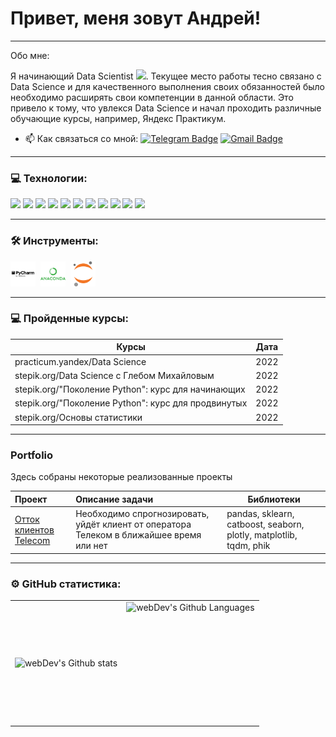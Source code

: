 # Привет, меня зовут Андрей!

--- 

Обо мне:

Я начинающий Data Scientist   <img src="https://media.giphy.com/media/fkZukR450RQ1qnGaq9/giphy.gif" width="30px">. Текущее место работы тесно связано с Data Science и для качественного выполнения своих обязанностей было необходимо расширять свои компетенции в данной области. Это привело к тому, что увлекся Data Science и начал проходить различные обучающие курсы, например, Яндекс Практикум.

- :mailbox: Как связаться со мной: [![Telegram Badge](https://img.shields.io/badge/-agavrilovv-blue?style=flat&logo=Telegram&logoColor=white)](https://t.me/agavrilovv) [![Gmail Badge](https://img.shields.io/badge/-Gmail-red?style=flat&logo=Gmail&logoColor=white)](mailto:gavrilovandrey555@gmail.com)

---


### 💻 Технологии:

<div>
  <img src="https://img.shields.io/badge/Machine Learning-4682B4?style=for-the-badge&logo=&logoColor="/>
  <img src="https://img.shields.io/badge/Data Science-4682B4?style=for-the-badge&logo=&logoColor="/>
  <img src="https://img.shields.io/badge/Data Analysis-4682B4?style=for-the-badge&logo=&logoColor="/>
  <img src="https://img.shields.io/badge/Python-4682B4?style=for-the-badge&logo=Python&logoColor=FFFF00"/>
  <img src="https://img.shields.io/badge/Numpy-4682B4?style=for-the-badge&logo=NumPy&logoColor=FFFF00"/>
  <img src="https://img.shields.io/badge/Pandas-4682B4?style=for-the-badge&logo=pandas&logoColor=FFFFFF"/>
  <img src="https://img.shields.io/badge/Scikit–learn-4682B4?style=for-the-badge&logo=scikit-learn&logoColor=FFA500"/>
  <img src="https://img.shields.io/badge/SQL-4682B4?style=for-the-badge&logo=&logoColor="/>
  <img src="https://img.shields.io/badge/Git-4682B4?style=for-the-badge&logo=Git&logoColor=FF8C00"/>
  <img src="https://img.shields.io/badge/Keras-4682B4?style=for-the-badge&logo=Keras&logoColor=FA8072"/>
  <img src="https://img.shields.io/badge/Математическая статистика-4682B4?style=for-the-badge&logo=&logoColor="/>
</div>

---

### 🛠 Инструменты:

<div>
  <img src="https://github.com/devicons/devicon/blob/master/icons/pycharm/pycharm-original-wordmark.svg" title="pycharm" alt="pycharm" width="40" height="40"/>&nbsp;
  <img src="https://github.com/devicons/devicon/blob/master/icons/anaconda/anaconda-original-wordmark.svg" title="anaconda" alt="anaconda" width="40" height="40"/>&nbsp;
  <img src="https://github.com/devicons/devicon/blob/master/icons/jupyter/jupyter-original.svg" title="jupyter" alt="jupyter" width="40" height="40"/>&nbsp;
</div>

---

### 💻 Пройденные курсы:

| Курсы                                                           | Дата |
| ----------------------------------------------------------------| :--: |
| practicum.yandex/Data Science                                   | 2022 |
| stepik.org/Data Science с Глебом Михайловым                     | 2022 |
| stepik.org/"Поколение Python": курс для начинающих              | 2022 |
| stepik.org/"Поколение Python": курс для продвинутых             | 2022 |
| stepik.org/Основы статистики                                    | 2022 |

---

### Portfolio

Здесь собраны некоторые реализованные проекты

|  Проект |  Описание задачи | Библиотеки | 
| :--------------------------- | :--------------------------- | --------------------- |
| [Отток клиентов Telecom](https://github.com/AndyGavrilov/Telecom "Телеком")| Необходимо спрогнозировать, уйдёт клиент от оператора Телеком в ближайшее время или нет | pandas, sklearn, catboost, seaborn, plotly, matplotlib, tqdm, phik |

---

### ⚙️ GitHub статистика:

<table>
  <tr>
    <td>
      <img align="left" src="http://github-readme-streak-stats.herokuapp.com?user=AndyGavrilov&theme=dark&background=000000" alt="webDev's Github stats" />
    </td>
    <td>
      <img height="195px" align="right" alt="webDev's Github Languages" src="https://github-readme-stats-sigma-five.vercel.app/api/top-langs/?username=AndyGavrilov&layout=compact&theme=vision-friendly-dark" />
    </td>
  </tr>
</table>
